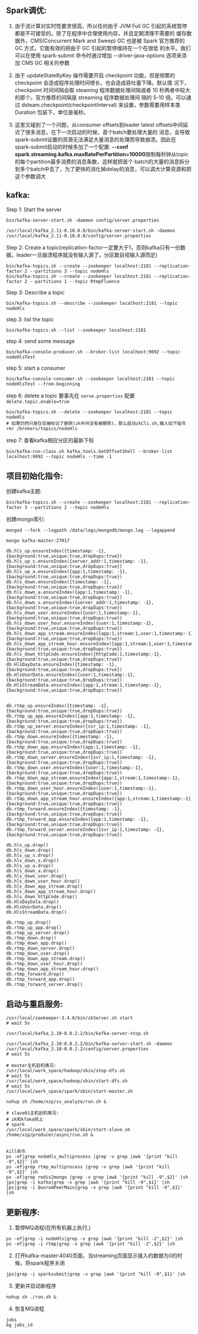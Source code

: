 
## Spark调优:

1. 由于流计算对实时性要求很高，所以任何由于 JVM Full GC 引起的系统暂停都是不可接受的。除了在程序中合理使用内存，并且定期清理不需要的
   缓存数据外，CMS(Concurrent Mark and Sweep) GC 也是被 Spark 官方推荐的 GC 方式，它能有效的把由于 GC 引起的暂停维持在一个在很低
   的水平。我们可以在使用 spark-submit 命令时通过增加 --driver-java-options 选项来添加 CMS GC 相关的参数

2. 由于 updateStateByKey 操作需要开启 checkpoint 功能，但是频繁的 checkpoint 会造成程序处理时间增长，也会造成吞吐量下降。默认情
   况下，checkpoint 时间间隔会取 steaming 程序数据处理间隔或者 10 秒两者中较大的那个。官方推荐的间隔是 streaming 程序数据处理间
   隔的 5-10 倍。可以通过 dsteam.checkpoint(checkpointInterval) 来设置，参数需要用样本类 Duration 包装下，单位是毫秒。

3. 这里又碰到了一个问题，从consumer offsets到leader latest offsets中间延迟了很多消息，在下一次启动的时候，首个batch要处理大量的
   消息，会导致spark-submit设置的资源无法满足大量消息的处理而导致崩溃。因此在spark-submit启动的时候多加了一个配置:
   **--conf spark.streaming.kafka.maxRatePerPartition=10000**限制每秒钟从topic的每个partition最多消费的消息条数，这样就把首个
   batch的大量的消息拆分到多个batch中去了，为了更快的消化掉delay的消息，可以调大计算资源和把这个参数调大


## kafka:

Step 1: Start the server
```
bin/kafka-server-start.sh -daemon config/server.properties

/usr/local/kafka_2.11-0.10.0.0/bin/kafka-server-start.sh -daemon /usr/local/kafka_2.11-0.10.0.0/config/server.properties
```

Step 2: Create a topic(replication-factor一定要大于1，否则kafka只有一份数据，leader一旦崩溃程序就没有输入源了，分区数目视输入源而定)
```
bin/kafka-topics.sh --create --zookeeper localhost:2181 --replication-factor 2 --partitions 3 --topic nodeHls
bin/kafka-topics.sh --create --zookeeper localhost:2181 --replication-factor 2 --partitions 1 --topic RtmpFluence
```

Step 3: Describe a topic
```
bin/kafka-topics.sh --describe --zookeeper localhost:2181 --topic nodeHls
```

step 3: list the topic
```
bin/kafka-topics.sh --list --zookeeper localhost:2181
```

step 4: send some message
```
bin/kafka-console-producer.sh --broker-list localhost:9092 --topic nodeHlsTest
```

step 5: start a consumer
```
bin/kafka-console-consumer.sh --zookeeper localhost:2181 --topic nodeHlsTest --from-beginning
```

step 6: delete a topic
要事先在 `serve.properties` 配置 `delete.topic.enable=true`
```
bin/kafka-topics.sh --delete --zookeeper localhost:2181 --topic nodeHls
# 如果仍然只是仅仅被标记了删除(zk中并没有被删除)，那么启动zkCli.sh,输入如下指令
rmr /brokers/topics/nodeHls
```

step 7: 查看kafka相应分区的最新下标
```
bin/kafka-run-class.sh kafka.tools.GetOffsetShell --broker-list localhost:9092 --topic nodeHls --time -1
```

## 项目初始化指令:
创建kafka主题:
```
bin/kafka-topics.sh --create --zookeeper localhost:2181 --replication-factor 3 --partitions 2 --topic nodeHls
```

创建mongo索引:
```
mongod --fork --logpath /data/logs/mongodb/mongo.log --logappend

mongo kafka-master:27017

db.hls_up.ensureIndex({timestamp: -1},{background:true,unique:true,dropDups:true})
db.hls_up_s.ensureIndex({server_addr:1,timestamp: -1},{background:true,unique:true,dropDups:true})
db.hls_up_a.ensureIndex({app:1,timestamp: -1},{background:true,unique:true,dropDups:true})
db.hls_down.ensureIndex({timestamp: -1},{background:true,unique:true,dropDups:true})
db.hls_down_a.ensureIndex({app:1,timestamp: -1},{background:true,unique:true,dropDups:true})
db.hls_down_s.ensureIndex({server_addr:1,timestamp: -1},{background:true,unique:true,dropDups:true})
db.hls_down_user.ensureIndex({user:1,timestamp:-1},{background:true,unique:true,dropDups:true})
db.hls_down_user_hour.ensureIndex({user:1,timestamp:-1},{background:true,unique:true,dropDups:true})
db.hls_down_app_stream.ensureIndex({app:1,stream:1,user:1,timestamp:-1},{background:true,unique:true,dropDups:true})
db.hls_down_app_stream_hour.ensureIndex({app:1,stream:1,user:1,timestamp:-1},{background:true,unique:true,dropDups:true})
db.hls_down_httpCode.ensureIndex({httpCode:1,timestamp:-1},{background:true,unique:true,dropDups:true})
db.HlsDayData.ensureIndex({timestamp: -1},{background:true,unique:true,dropDups:true})
db.HlsUserData.ensureIndex({user:1,timestamp:-1},{background:true,unique:true,dropDups:true})
db.HlsStreamData.ensureIndex({app:1,stream:1,timestamp:-1},{background:true,unique:true,dropDups:true})


db.rtmp_up.ensureIndex({timestamp: -1},{background:true,unique:true,dropDups:true})
db.rtmp_up_app.ensureIndex({app:1,timestamp: -1},{background:true,unique:true,dropDups:true})
db.rtmp_up_server.ensureIndex({svr_ip:1,timestamp: -1},{background:true,unique:true,dropDups:true})
db.rtmp_down.ensureIndex({timestamp: -1},{background:true,unique:true,dropDups:true})
db.rtmp_down_app.ensureIndex({app:1,timestamp: -1},{background:true,unique:true,dropDups:true})
db.rtmp_down_server.ensureIndex({svr_ip:1,timestamp: -1},{background:true,unique:true,dropDups:true})
db.rtmp_down_user.ensureIndex({user:1,timestamp:-1},{background:true,unique:true,dropDups:true})
db.rtmp_down_app_stream.ensureIndex({app:1,stream:1,timestamp:-1},{background:true,unique:true,dropDups:true})
db.rtmp_down_user_hour.ensureIndex({user:1,timestamp:-1},{background:true,unique:true,dropDups:true})
db.rtmp_down_app_stream_hour.ensureIndex({app:1,stream:1,timestamp:-1},{background:true,unique:true,dropDups:true})
db.rtmp_forward.ensureIndex({timestamp: -1},{background:true,unique:true,dropDups:true})
db.rtmp_forward_app.ensureIndex({app:1,timestamp: -1},{background:true,unique:true,dropDups:true})
db.rtmp_forward_server.ensureIndex({svr_ip:1,timestamp: -1},{background:true,unique:true,dropDups:true})

db.hls_up.drop()
db.hls_down.drop()
db.hls_up_s.drop()
db.hls_down_s.drop()
db.hls_up_a.drop()
db.hls_down_a.drop()
db.hls_down_user.drop()
db.hls_down_user_hour.drop()
db.hls_down_app_stream.drop()
db.hls_down_app_stream_hour.drop()
db.hls_down_httpCode.drop()
db.HlsDayData.drop()
db.HlsUserData.drop()
db.HlsStreamData.drop()

db.rtmp_up.drop()
db.rtmp_up_app.drop()
db.rtmp_up_server.drop()
db.rtmp_down.drop()
db.rtmp_down_app.drop()
db.rtmp_down_server.drop()
db.rtmp_down_user.drop()
db.rtmp_down_app_stream.drop()
db.rtmp_down_user_hour.drop()
db.rtmp_down_app_stream_hour.drop()
db.rtmp_forward.drop()
db.rtmp_forward_app.drop()
db.rtmp_forward_server.drop()
```

## 启动与重启服务:
```
/usr/local/zookeeper-3.4.8/bin/zkServer.sh start
# wait 5s

/usr/local/kafka_2.10-0.8.2.2/bin/kafka-server-stop.sh

/usr/local/kafka_2.10-0.8.2.2/bin/kafka-server-start.sh -daemon /usr/local/kafka_2.10-0.8.2.2/config/server.properties
# wait 5s

# master主机宕机情况:
/usr/local/work_space/hadoop/sbin/stop-dfs.sh
# wait 5s
/usr/local/work_space/hadoop/sbin/start-dfs.sh
# wait 5s
/usr/local/work_space/spark/sbin/start-master.sh

nohup sh /home/xzp/ss_analyze/run.sh &

# slave01主机宕机情况:
# zk和kfaka同上
# spark
/usr/local/work_space/spark/sbin/start-slave.sh
/home/xzp/producer/async/run.sh &


kill命令
ps -ef|grep nodeHls_multiprocess |grep -v grep |awk '{print "kill -9",$2}' |sh
ps -ef|grep rtmp_multiprocess |grep -v grep |awk '{print "kill -9",$2}' |sh
ps -ef|grep redis2mongo |grep -v grep |awk '{print "kill -9",$2}' |sh
jps|grep -i kafka|grep -v grep |awk '{print "kill -9",$1}' |sh
jps|grep -i QuorumPeerMain|grep -v grep |awk '{print "kill -9",$1}' |sh
```

## 更新程序:
1. 暂停MQ进程(在所有机器上执行,)
```
ps -ef|grep -i nodeHls|grep -v grep |awk '{print "kill -2",$2}' |sh
ps -ef|grep -i rtmp|grep -v grep |awk '{print "kill -2",$2}' |sh
```
2. 打开kafka-master:4040页面，当streaming页面显示接入的数据为0的时候，将spark程序关闭
```
jps|grep -i sparksubmit|grep -v grep |awk '{print "kill -9",$1}' |sh
```
3. 更新并启动新程序
```
nohup sh ./run.sh &
```
4. 恢复MQ进程
```
jobs 
bg jobs_id
```
